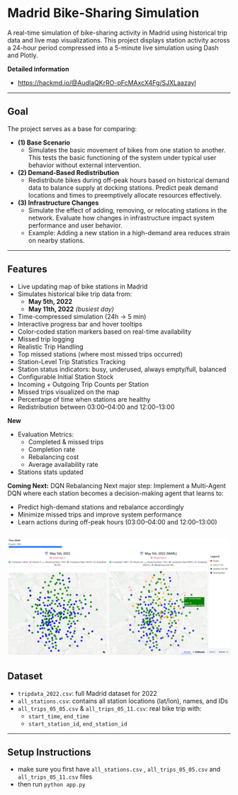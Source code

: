 # Madrid Bike-Sharing Simulation
A real-time simulation of bike-sharing activity in Madrid using historical trip data and live map visualizations. This project displays station activity across a 24-hour period compressed into a 5-minute live simulation using Dash and Plotly.

**Detailed information**
- https://hackmd.io/@AudlaQKrRO-pFcMAxcX4Fg/SJXLaazayl
---
## Goal
The project serves as a base for comparing:
- **(1) Base Scenario** 
  - Simulates the basic movement of bikes from one station to another. This tests the basic functioning of the system under typical user behavior without external intervention.
- **(2) Demand-Based Redistribution**
  - Redistribute bikes during off-peak hours based on historical demand data to balance supply at docking stations. Predict peak demand locations and times to preemptively allocate resources effectively. 
- **(3) Infrastructure Changes**
  - Simulate the effect of adding, removing, or relocating stations in the network. Evaluate how changes in infrastructure impact system performance and user behavior.
  - Example: Adding a new station in a high-demand area reduces strain on nearby stations.
---
## Features
- Live updating map of bike stations in Madrid
- Simulates historical bike trip data from:
  - **May 5th, 2022**
  - **May 11th, 2022** *(busiest day)*
- Time-compressed simulation (24h → 5 min)
- Interactive progress bar and hover tooltips
- Color-coded station markers based on real-time availability
- Missed trip logging
- Realistic Trip Handling
- Top missed stations (where most missed trips occurred)
- Station-Level Trip Statistics Tracking
- Station status indicators: busy, underused, always empty/full, balanced
- Configurable Initial Station Stock
- Incoming + Outgoing Trip Counts per Station
- Missed trips visualized on the map
- Percentage of time when stations are healthy
- Redistribution between 03:00–04:00 and 12:00–13:00

**New**
- Evaluation Metrics:
  - Completed & missed trips
  - Completion rate
  - Rebalancing cost
  - Average availability rate
- Stations stats updated

**Coming Next:** DQN Rebalancing
Next major step: Implement a Multi-Agent DQN where each station becomes a decision-making agent that learns to:
- Predict high-demand stations and rebalance accordingly
- Minimize missed trips and improve system performance
- Learn actions during off-peak hours (03:00–04:00 and 12:00–13:00)

![Simulation Pic](images/simulation.png)
---
## Dataset
- `tripdata_2022.csv`: full Madrid dataset for 2022
- `all_stations.csv`: contains all station locations (lat/lon), names, and IDs
- `all_trips_05_05.csv` & `all_trips_05_11.csv`: real bike trip with:
  - `start_time`, `end_time`
  - `start_station_id`, `end_station_id`
---
## Setup Instructions
- make sure you first have `all_stations.csv` , `all_trips_05_05.csv` and `all_trips_05_11.csv` files
- then run `python app.py`
